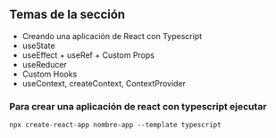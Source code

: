 ## Temas de la sección

- Creando una aplicación de React con Typescript
- useState
- useEffect + useRef + Custom Props
- useReducer
- Custom Hooks
- useContext, createContext, ContextProvider

### Para crear una aplicación de react con typescript ejecutar

```css
npx create-react-app nombre-app --template typescript
```